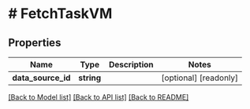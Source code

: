 # # FetchTaskVM

## Properties

Name | Type | Description | Notes
------------ | ------------- | ------------- | -------------
**data_source_id** | **string** |  | [optional] [readonly]

[[Back to Model list]](../../README.md#models) [[Back to API list]](../../README.md#endpoints) [[Back to README]](../../README.md)
